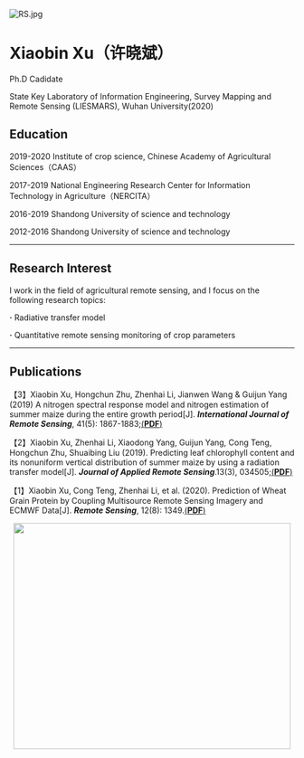 
![RS.jpg](https://i.loli.net/2020/07/10/O7BawKt4ryVHGcs.jpg "Sentinel of Wheat")
# Xiaobin Xu（许晓斌）

Ph.D Cadidate

State Key Laboratory of Information Engineering, Survey Mapping and Remote Sensing (LIESMARS),
Wuhan University(2020)

## Education
2019-2020 Institute of crop science, Chinese Academy of Agricultural Sciences（CAAS）

2017-2019 National Engineering Research Center for Information Technology in Agriculture（NERCITA）

2016-2019 Shandong University of science and technology

2012-2016 Shandong University of science and technology

****
## Research Interest 
I work in the field of agricultural remote sensing, and I focus on the following research topics: 

**·** Radiative transfer model

**·** Quantitative remote sensing monitoring of crop parameters

****
## Publications
【3】Xiaobin Xu, Hongchun Zhu, Zhenhai Li, Jianwen Wang & Guijun Yang (2019) A nitrogen spectral response model and nitrogen estimation of summer maize during the entire growth period[J]. ***International Journal of Remote Sensing***, 41(5): 1867-1883;[(**PDF**)](https://github.com/400ml-RSr/400ml-RSr.github.io/raw/master/A%20nitrogen%20spectral%20response%20model%20and%20nitrogen%20estimation%20of%20summer%20maize%20during%20the%20entire%20growth%20period.pdf)

【2】Xiaobin Xu, Zhenhai Li, Xiaodong Yang, Guijun Yang, Cong Teng, Hongchun Zhu, Shuaibing Liu (2019). Predicting leaf chlorophyll content and its nonuniform vertical distribution of summer maize by using a radiation transfer model[J]. ***Journal of Applied Remote Sensing***.13(3), 034505;[(**PDF**)](https://github.com/400ml-RSr/400ml-RSr.github.io/raw/master/Predicting%20Leaf%20Chlorophyll%20Content%20and%20its%20Non-uniform%20Vertical%20Distribution%20of%20Summer%20Maize%20by%20using%20the%20Radiation%20Transfer%20Model.pdf)

【1】Xiaobin Xu, Cong Teng, Zhenhai Li, et al. (2020). Prediction of Wheat Grain Protein by Coupling Multisource Remote Sensing Imagery and ECMWF Data[J]. ***Remote Sensing***, 12(8): 1349.[(**PDF**)](https://github.com/400ml-RSr/400ml-RSr.github.io/raw/master/Prediction%20of%20Wheat%20Grain%20Protein%20by%20Coupling%20Multisource%20Remote%20Sensing%20Imagery%20and%20ECMWF%20Data.pdf)

<div align=center><img width = '490' height ='400' src ="https://i.loli.net/2020/07/10/PjstCmngBf49lGW.gif"/></div>
